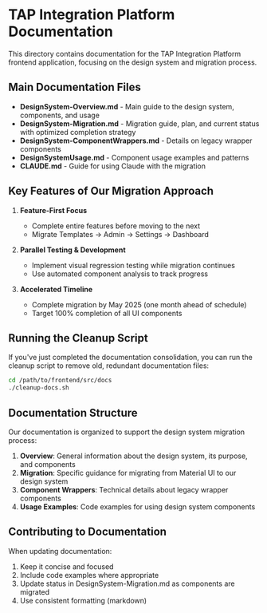 # TAP Integration Platform Documentation

This directory contains documentation for the TAP Integration Platform frontend application, focusing on the design system and migration process.

## Main Documentation Files

- **DesignSystem-Overview.md** - Main guide to the design system, components, and usage
- **DesignSystem-Migration.md** - Migration guide, plan, and current status with optimized completion strategy
- **DesignSystem-ComponentWrappers.md** - Details on legacy wrapper components
- **DesignSystemUsage.md** - Component usage examples and patterns
- **CLAUDE.md** - Guide for using Claude with the migration

## Key Features of Our Migration Approach

1. **Feature-First Focus**
   - Complete entire features before moving to the next
   - Migrate Templates → Admin → Settings → Dashboard
   
2. **Parallel Testing & Development**
   - Implement visual regression testing while migration continues
   - Use automated component analysis to track progress
   
3. **Accelerated Timeline**
   - Complete migration by May 2025 (one month ahead of schedule)
   - Target 100% completion of all UI components

## Running the Cleanup Script

If you've just completed the documentation consolidation, you can run the cleanup script to remove old, redundant documentation files:

```sh
cd /path/to/frontend/src/docs
./cleanup-docs.sh
```

## Documentation Structure

Our documentation is organized to support the design system migration process:

1. **Overview**: General information about the design system, its purpose, and components
2. **Migration**: Specific guidance for migrating from Material UI to our design system
3. **Component Wrappers**: Technical details about legacy wrapper components
4. **Usage Examples**: Code examples for using design system components

## Contributing to Documentation

When updating documentation:

1. Keep it concise and focused
2. Include code examples where appropriate
3. Update status in DesignSystem-Migration.md as components are migrated
4. Use consistent formatting (markdown)